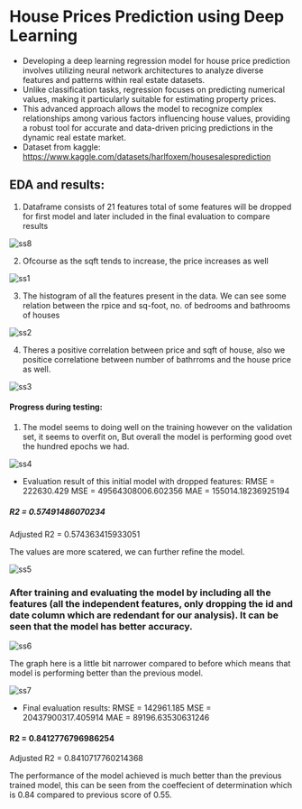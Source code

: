 # House Prices Prediction using Deep Learning

- Developing a deep learning regression model for house price prediction involves utilizing  neural network architectures to analyze diverse features and patterns within real estate datasets. 
- Unlike classification tasks, regression focuses on predicting numerical values, making it particularly suitable for estimating property prices. 
- This advanced approach allows the model to recognize complex relationships among various factors influencing house values, providing a robust tool for accurate and data-driven pricing predictions in the dynamic real estate market.
- Dataset from kaggle: https://www.kaggle.com/datasets/harlfoxem/housesalesprediction

## EDA and results:

1. Dataframe consists of 21 features total of some features will be dropped for first model and later included in the final evaluation to compare results

![ss8](https://github.com/pushpakGD/deep_learning_houseSalesPredn/blob/main/images/ss8.png)

2. Ofcourse as the sqft tends to increase, the price increases as well

![ss1](https://github.com/pushpakGD/deep_learning_houseSalesPredn/blob/main/images/ss1.png)

3. The histogram of all the features present in the data.
We can see some relation between the rpice and sq-foot, no. of bedrooms and bathrooms of houses

![ss2](https://github.com/pushpakGD/deep_learning_houseSalesPredn/blob/main/images/ss2.png)

4. Theres a positive correlation between price and sqft of house, also we positice correlatione between number of bathrroms and the house price as well.

![ss3](https://github.com/pushpakGD/deep_learning_houseSalesPredn/blob/main/images/ss3.png)

#### Progress during testing:

1. The model seems to doing well on the training however on the validation set, it seems to overfit on, But overall the model is performing good ovet the hundred epochs we had.

![ss4](https://github.com/pushpakGD/deep_learning_houseSalesPredn/blob/main/images/ss4.png)

- Evaluation result of this initial model with dropped features:
RMSE = 222630.429 
MSE = 49564308006.602356 
MAE = 155014.18236925194 
##### R2 = 0.57491486070234 
Adjusted R2 = 0.574363415933051

The values are more scatered, we can further refine the model.

![ss5](https://github.com/pushpakGD/deep_learning_houseSalesPredn/blob/main/images/ss5.png)

### After training and evaluating the model by including all the features (all the independent features, only dropping the id and date column which are redendant for our analysis). It can be seen that the model has better accuracy. 

![ss6](https://github.com/pushpakGD/deep_learning_houseSalesPredn/blob/main/images/ss6.png)

The graph here is a little bit narrower compared to before which means that model is performing better than the previous model.

![ss7](https://github.com/pushpakGD/deep_learning_houseSalesPredn/blob/main/images/ss7.png)

- Final evaluation results:
RMSE = 142961.185 
MSE = 20437900317.405914 
MAE = 89196.63530631246 
#### R2 = 0.8412776796986254 
Adjusted R2 = 0.8410717760214368

The performance of the model achieved is much better than the previous trained model, this can be seen from the coeffecient of determination which is 0.84 compared to previous score of 0.55.

